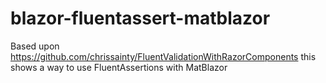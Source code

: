 # blazor-fluentassert-matblazor

Based upon https://github.com/chrissainty/FluentValidationWithRazorComponents this shows a way to use FluentAssertions with MatBlazor

